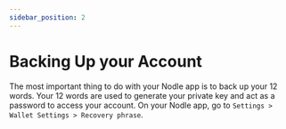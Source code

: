 ```yaml
---
sidebar_position: 2
---
```


# Backing Up your Account

The most important thing to do with your Nodle app is to back up your 12 words. Your 12 words are used to generate your private key and act as a password to access your account.
On your Nodle app, go to `Settings > Wallet Settings > Recovery phrase`.
